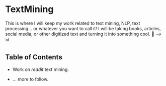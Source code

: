 # TextMining

This is where I will keep my work related to text mining, NLP, text processing... or whatever you want to call it! I will be taking books, articles, social media, or other digitized text and turning it into something cool. :bookmark_tabs: --> :bar_chart:

## Table of Contents

- Work on _reddit_ text mining.

- ... more to follow.
